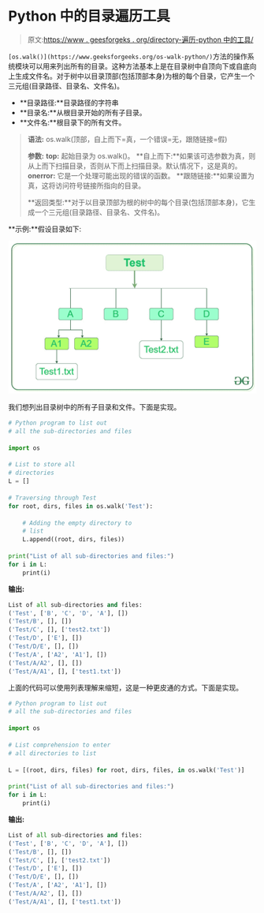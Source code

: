 # Python 中的目录遍历工具

> 原文:[https://www . geesforgeks . org/directory-遍历-python 中的工具/](https://www.geeksforgeeks.org/directory-traversal-tools-in-python/)

`[os.walk()](https://www.geeksforgeeks.org/os-walk-python/)`方法的操作系统模块可以用来列出所有的目录。这种方法基本上是在目录树中自顶向下或自底向上生成文件名。对于树中以目录顶部(包括顶部本身)为根的每个目录，它产生一个三元组(目录路径、目录名、文件名)。

*   **目录路径:**目录路径的字符串
*   **目录名:**从根目录开始的所有子目录。
*   **文件名:**根目录下的所有文件。

> **语法:** os.walk(顶部，自上而下=真，一个错误=无，跟随链接=假)
> 
> **参数:**
> **top:** 起始目录为 os.walk()。
> **自上而下:**如果该可选参数为真，则从上而下扫描目录，否则从下而上扫描目录。默认情况下，这是真的。
> **onerror:** 它是一个处理可能出现的错误的函数。
> **跟随链接:**如果设置为真，这将访问符号链接所指向的目录。
> 
> **返回类型:**对于以目录顶部为根的树中的每个目录(包括顶部本身)，它生成一个三元组(目录路径、目录名、文件名)。

**示例:**假设目录如下:

![python-directory-and-files](img/7ac3a2b8b95b5865194a99a9e03327da.png)

我们想列出目录树中的所有子目录和文件。下面是实现。

```py
# Python program to list out 
# all the sub-directories and files 

import os 

# List to store all  
# directories 
L = []

# Traversing through Test 
for root, dirs, files in os.walk('Test'): 

    # Adding the empty directory to 
    # list 
    L.append((root, dirs, files)) 

print("List of all sub-directories and files:") 
for i in L:
    print(i)
```

**输出:**

```py
List of all sub-directories and files:
('Test', ['B', 'C', 'D', 'A'], [])
('Test/B', [], [])
('Test/C', [], ['test2.txt'])
('Test/D', ['E'], [])
('Test/D/E', [], [])
('Test/A', ['A2', 'A1'], [])
('Test/A/A2', [], [])
('Test/A/A1', [], ['test1.txt'])

```

上面的代码可以使用列表理解来缩短，这是一种更皮通的方式。下面是实现。

```py
# Python program to list out 
# all the sub-directories and files 

import os 

# List comprehension to enter 
# all directories to list 

L = [(root, dirs, files) for root, dirs, files, in os.walk('Test')] 

print("List of all sub-directories and files:") 
for i in L:
    print(i)
```

**输出:**

```py
List of all sub-directories and files:
('Test', ['B', 'C', 'D', 'A'], [])
('Test/B', [], [])
('Test/C', [], ['test2.txt'])
('Test/D', ['E'], [])
('Test/D/E', [], [])
('Test/A', ['A2', 'A1'], [])
('Test/A/A2', [], [])
('Test/A/A1', [], ['test1.txt'])

```